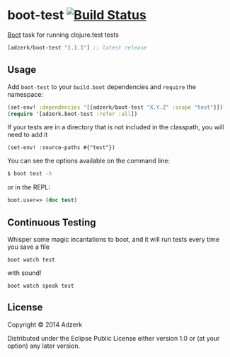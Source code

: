 # boot-test [![Build Status][badge]][build]

[Boot] task for running clojure.test tests

[](dependency)
```clojure
[adzerk/boot-test "1.1.1"] ;; latest release
```
[](/dependency)

## Usage

Add `boot-test` to your `build.boot` dependencies and `require` the
namespace:

```clj
(set-env! :dependencies '[[adzerk/boot-test "X.Y.Z" :scope "test"]])
(require '[adzerk.boot-test :refer :all])
```

If your tests are in a directory that is not included in the classpath, you will need to add it

```
(set-env! :source-paths #{"test"})
```

You can see the options available on the command line:

```bash
$ boot test -h
```

or in the REPL:

```clj
boot.user=> (doc test)
```

## Continuous Testing

Whisper some magic incantations to boot, and it will run tests every time you save a file
```
boot watch test
```
with sound!
```
boot watch speak test
```

## License

Copyright © 2014 Adzerk

Distributed under the Eclipse Public License either version 1.0 or (at
your option) any later version.

[1]: http://clojars.org/adzerk/boot-test/latest-version.svg?cache=5
[2]: http://clojars.org/adzerk/boot-test
[Boot]: https://github.com/boot-clj/boot
[badge]: https://travis-ci.org/adzerk-oss/boot-test.png?branch=master
[build]: https://travis-ci.org/adzerk-oss/boot-test
